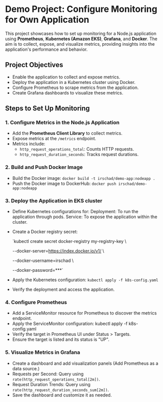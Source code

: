 # Demo Project: Configure Monitoring for Own Application

This project showcases how to set up monitoring for a Node.js application using **Prometheus**, **Kubernetes (Amazon EKS)**, **Grafana**, and **Docker**. The aim is to collect, expose, and visualize metrics, providing insights into the application's performance and behavior.

## Project Objectives
- Enable the application to collect and expose metrics.
- Deploy the application in a Kubernetes cluster using Docker.
- Configure Prometheus to scrape metrics from the application.
- Create Grafana dashboards to visualize these metrics.

## Steps to Set Up Monitoring

### 1. Configure Metrics in the Node.js Application
- Add the **Prometheus Client Library** to collect metrics.
- Expose metrics at the `/metrics` endpoint.
- Metrics include:
  - `http_request_operations_total`: Counts HTTP requests.
  - `http_request_duration_seconds`: Tracks request durations.

### 2. Build and Push Docker Image
- Build the Docker image:
  `docker build -t irschad/demo-app:nodeapp .`
- Push the Docker image to DockerHub:
  `docker push irschad/demo-app:nodeapp`

### 3. Deploy the Application in EKS cluster
- Define Kubernetes configurations for:
   Deployment: To run the application through pods.
   Service: To expose the application within the cluster.
- Create a Docker registry secret:

  `kubectl create secret docker-registry my-registry-key \

  --docker-server=https://index.docker.io/v1/ \

  --docker-username=irschad \

  --docker-password=***`

- Apply the Kubernetes configuration:
   `kubectl apply -f k8s-config.yaml`
- Verify the deployment and access the application.

### 4. Configure Prometheus
- Add a ServiceMonitor resource for Prometheus to discover the metrics endpoint.
- Apply the ServiceMonitor configuration: kubectl apply -f k8s-config.yaml
- Verify the target in Prometheus UI under Status > Targets.
- Ensure the target is listed and its status is "UP".

### 5. Visualize Metrics in Grafana
- Create a dashboard and add visualization panels (Add Prometheus as a data source.)
- Requests per Second: Query using `rate(http_request_operations_total[2m])`.
- Request Duration Trends: Query using `rate(http_request_duration_seconds_sum[2m])`.
- Save the dashboard and customize it as needed.


  

